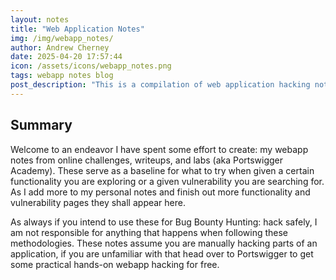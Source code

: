 ```yaml
---
layout: notes
title: "Web Application Notes"
img: /img/webapp_notes/
author: Andrew Cherney
date: 2025-04-20 17:57:44
icon: /assets/icons/webapp_notes.png
tags: webapp notes blog
post_description: "This is a compilation of web application hacking notes I have put together after years of labs, challenges, and read writeups. Each note comes with a methodology on how to explore that functionality or search for and exploit that vulnerability. These notes will be updated as I update my personal notes and more sections will appear as I get around to parsing the scrambled notes I have into coherent methodologies and examples."
---
```


## Summary

Welcome to an endeavor I have spent some effort to create: my webapp notes from online challenges, writeups, and labs (aka Portswigger Academy). These serve as a baseline for what to try when given a certain functionality you are exploring or a given vulnerability you are searching for. As I add more to my personal notes and finish out more functionality and vulnerability pages they shall appear here. 

As always if you intend to use these for Bug Bounty Hunting: hack safely, I am not responsible for anything that happens when following these methodologies. These notes assume you are manually hacking parts of an application, if you are unfamiliar with that head over to Portswigger to get some practical hands-on webapp hacking for free. 
